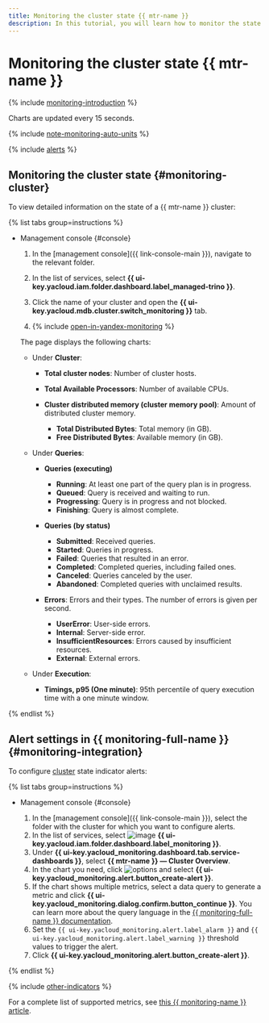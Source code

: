 ```yaml
---
title: Monitoring the cluster state {{ mtr-name }}
description: In this tutorial, you will learn how to monitor the state of {{ mtr-name }} clusters.
---
```


# Monitoring the cluster state {{ mtr-name }}

{% include [monitoring-introduction](../../_includes/mdb/monitoring-introduction.md) %}

Charts are updated every 15 seconds.

{% include [note-monitoring-auto-units](../../_includes/mdb/note-monitoring-auto-units.md) %}

{% include [alerts](../../_includes/mdb/alerts.md) %}

## Monitoring the cluster state {#monitoring-cluster}

To view detailed information on the state of a {{ mtr-name }} cluster:

{% list tabs group=instructions %}

- Management console {#console}

  1. In the [management console]({{ link-console-main }}), navigate to the relevant folder.
  1. In the list of services, select **{{ ui-key.yacloud.iam.folder.dashboard.label_managed-trino }}**.
  1. Click the name of your cluster and open the **{{ ui-key.yacloud.mdb.cluster.switch_monitoring }}** tab.

  1. {% include [open-in-yandex-monitoring](../../_includes/mdb/open-in-yandex-monitoring.md) %}

  The page displays the following charts:

  * Under **Cluster**:

    * **Total cluster nodes**: Number of cluster hosts.
    * **Total Available Processors**: Number of available CPUs.
    * **Cluster distributed memory (cluster memory pool)**: Amount of distributed cluster memory.
        
      * **Total Distributed Bytes**: Total memory (in GB).
      * **Free Distributed Bytes**: Available memory (in GB).

  * Under **Queries**:

    * **Queries (executing)**

      * **Running**: At least one part of the query plan is in progress.
      * **Queued**: Query is received and waiting to run.
      * **Progressing**: Query is in progress and not blocked.
      * **Finishing**: Query is almost complete.

    * **Queries (by status)**

      * **Submitted**: Received queries.
      * **Started**: Queries in progress.
      * **Failed**: Queries that resulted in an error.
      * **Completed**: Completed queries, including failed ones.
      * **Canceled**: Queries canceled by the user.
      * **Abandoned**: Completed queries with unclaimed results.

    * **Errors**: Errors and their types. The number of errors is given per second.

      * **UserError**: User-side errors.
      * **Internal**: Server-side error.
      * **InsufficientResources**: Errors caused by insufficient resources.
      * **External**: External errors.

  * Under **Execution**:

      * **Timings, p95 (One minute)**: 95th percentile of query execution time with a one minute window.

{% endlist %}

## Alert settings in {{ monitoring-full-name }} {#monitoring-integration}

To configure [cluster](#monitoring-cluster) state indicator alerts:

{% list tabs group=instructions %}

- Management console {#console}

  1. In the [management console]({{ link-console-main }}), select the folder with the cluster for which you want to configure alerts.
  1. In the list of services, select ![image](../../_assets/console-icons/display-pulse.svg) **{{ ui-key.yacloud.iam.folder.dashboard.label_monitoring }}**.
  1. Under **{{ ui-key.yacloud_monitoring.dashboard.tab.service-dashboards }}**, select **{{ mtr-name }} — Cluster Overview**.
  1. In the chart you need, click ![options](../../_assets/console-icons/ellipsis.svg) and select **{{ ui-key.yacloud_monitoring.alert.button_create-alert }}**.
  1. If the chart shows multiple metrics, select a data query to generate a metric and click **{{ ui-key.yacloud_monitoring.dialog.confirm.button_continue }}**. You can learn more about the query language in the [{{ monitoring-full-name }} documentation](../../monitoring/concepts/querying.md).
  1. Set the `{{ ui-key.yacloud_monitoring.alert.label_alarm }}` and `{{ ui-key.yacloud_monitoring.alert.label_warning }}` threshold values to trigger the alert.
  1. Click **{{ ui-key.yacloud_monitoring.alert.button_create-alert }}**.

{% endlist %}

{% include [other-indicators](../../_includes/mdb/other-indicators.md) %}

For a complete list of supported metrics, see [this {{ monitoring-name }} article](../../monitoring/metrics-ref/managed-trino-ref.md).

